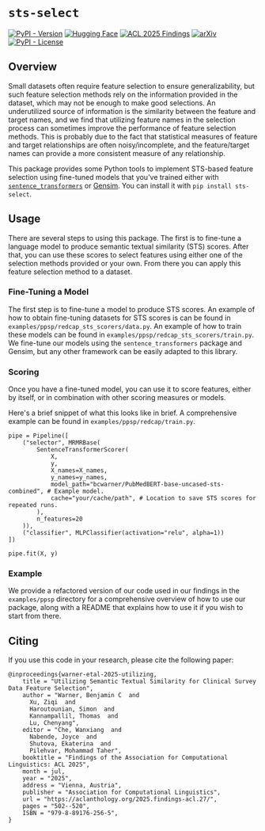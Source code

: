 # `sts-select`
[![PyPI - Version](https://img.shields.io/pypi/v/sts-select)](https://pypi.org/project/sts-select/)
[![Hugging Face](https://img.shields.io/badge/🤗-Models-yellow)](https://huggingface.co/papers/2308.09892)
[![ACL 2025 Findings](https://img.shields.io/badge/ACL_Anthology-2025.findings--acl.27-ed1c24.svg)](https://aclanthology.org/2025.findings-acl.27/)
[![arXiv](https://img.shields.io/badge/arXiv-2308.09892-b31b1b.svg)](https://arxiv.org/abs/2308.09892)
[![PyPI - License](https://img.shields.io/pypi/l/sts-select)](https://pypi.org/project/sts-select/)
## Overview
Small datasets often require feature selection to ensure generalizability, but such feature selection methods rely on the information provided in the dataset, which may not be enough to make good selections. An underutilized source of information is the similarity between the feature and target names, and we find that utilizing feature names in the selection process can sometimes improve the performance of feature selection methods. This is probably due to the fact that statistical measures of feature and target relationships are often noisy/incomplete, and the feature/target names can provide a more consistent measure of any relationship.

This package provides some Python tools to implement STS-based feature selection using fine-tuned models that you've trained either with [`sentence_transformers`](https://www.sbert.net/) or [Gensim](https://radimrehurek.com/gensim/). You can install it with `pip install sts-select`.

## Usage
There are several steps to using this package. The first is to fine-tune a language model to produce semantic textual similarity (STS) scores. After that, you can use these scores to select features using either one of the selection methods provided or your own. From there you can apply this feature selection method to a dataset.

### Fine-Tuning a Model
The first step is to fine-tune a model to produce STS scores. An example of how to obtain fine-tuning datasets for STS scores is can be found in `examples/ppsp/redcap_sts_scorers/data.py`. An example of how to train these models can be found in `examples/ppsp/redcap_sts_scorers/train.py`. We fine-tune our models using the `sentence_transformers` package and Gensim, but any other framework can be easily adapted to this library.

### Scoring

Once you have a fine-tuned model, you can use it to score features, either by itself, or in combination with other scoring measures or models.

Here's a brief snippet of what this looks like in brief. A comprehensive example can be found in `examples/ppsp/redcap/train.py`.

```
pipe = Pipeline([
    ("selector", MRMRBase(
        SentenceTransformerScorer(
            X,
            y,
            X_names=X_names,
            y_names=y_names,
            model_path="bcwarner/PubMedBERT-base-uncased-sts-combined", # Example model. 
            cache="your/cache/path", # Location to save STS scores for repeated runs.
        ), 
        n_features=20
    )),
    ("classifier", MLPClassifier(activation="relu", alpha=1))
])

pipe.fit(X, y)
```

### Example

We provide a refactored version of our code used in our findings in the `examples/ppsp` directory for a comprehensive overview of how to use our package, along with a README that explains how to use it if you wish to start from there.

## Citing

If you use this code in your research, please cite the following paper:

```
@inproceedings{warner-etal-2025-utilizing,
    title = "Utilizing Semantic Textual Similarity for Clinical Survey Data Feature Selection",
    author = "Warner, Benjamin C  and
      Xu, Ziqi  and
      Haroutounian, Simon  and
      Kannampallil, Thomas  and
      Lu, Chenyang",
    editor = "Che, Wanxiang  and
      Nabende, Joyce  and
      Shutova, Ekaterina  and
      Pilehvar, Mohammad Taher",
    booktitle = "Findings of the Association for Computational Linguistics: ACL 2025",
    month = jul,
    year = "2025",
    address = "Vienna, Austria",
    publisher = "Association for Computational Linguistics",
    url = "https://aclanthology.org/2025.findings-acl.27/",
    pages = "502--520",
    ISBN = "979-8-89176-256-5",
}
```
